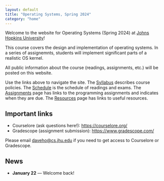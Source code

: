 ```yaml
---
layout: default
title: "Operating Systems, Spring 2024"
category: "home"
---
```


Welcome to the website for Operating Systems (Spring 2024)
at <a href="https://www.jhu.edu/">Johns Hopkins University</a>!

This course covers the design and implementation of operating systems.
In a series of assignemnts, students will implement significant parts of
a realistic OS kernel.

All public information about the course (readings, assignments, etc.) will
be posted on this website.

Use the links above to navigate the site.  The [Syllabus](syllabus.html)
describes course policies. The [Schedule](schedule.html) is the schedule
of readings and exams.  The [Assignments](assignments.html) page has
links to the programming assignments and indicates when they are due.
The [Resources](resources.html) page has links to useful resources.

## Important links

* Courselore (ask questions here!): <https://courselore.org/>
* Gradescope (assignment submission): <https://www.gradescope.com/>

Please email <daveho@cs.jhu.edu> if you need to get access to Courselore or
Gradescope.

## News

* **January 22** — Welcome back!
